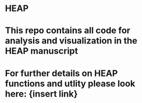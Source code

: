 # HEAP
# This repo contains all code for analysis and visualization in the HEAP manuscript
# For further details on HEAP functions and utlity please look here: {insert link}